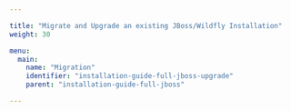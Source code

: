 ```yaml
---

title: "Migrate and Upgrade an existing JBoss/Wildfly Installation"
weight: 30

menu:
  main:
    name: "Migration"
    identifier: "installation-guide-full-jboss-upgrade"
    parent: "installation-guide-full-jboss"

---
```


